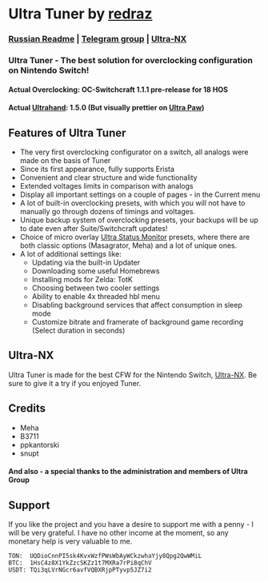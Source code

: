 # Ultra Tuner by **[redraz](https://github.com/redraz)**

### [Russian Readme](README.md) | [Telegram group](https://t.me/UltraNX) | [Ultra-NX](https://github.com/Ultra-NX/Ultra)

### Ultra Tuner - The best solution for overclocking configuration on Nintendo Switch!

#### Actual Overclocking: OC-Switchcraft 1.1.1 pre-release for 18 HOS
#### Actual [Ultrahand](https://github.com/ppkantorski/Ultrahand-Overlay): 1.5.0 (But visually prettier on [Ultra Paw](https://github.com/Ultra-NX/Ultra-Paw-Overlay))

## Features of Ultra Tuner
* The very first overclocking configurator on a switch, all analogs were made on the basis of Tuner
* Since its first appearance, fully supports Erista
* Convenient and clear structure and wide functionality
* Extended voltages limits in comparison with analogs
* Display all important settings on a couple of pages - in the Current menu
* A lot of built-in overclocking presets, with which you will not have to manually go through dozens of timings and voltages.
* Unique backup system of overclocking presets, your backups will be up to date even after Suite/Switchcraft updates!
* Choice of micro overlay [Ultra Status Monitor](https://github.com/Ultra-NX/Ultra-Status-Monitor) presets, where there are both classic options (Masagrator, Meha) and a lot of unique ones.
* A lot of additional settings like:
   * Updating via the built-in Updater
   * Downloading some useful Homebrews
   * Installing mods for Zelda: TotK
   * Choosing between two cooler settings
   * Ability to enable 4x threaded hbl menu
   * Disabling background services that affect consumption in sleep mode
   * Customize bitrate and framerate of background game recording (Select duration in seconds)

## Ultra-NX
Ultra Tuner is made for the best CFW for the Nintendo Switch, [Ultra-NX](https://github.com/Ultra-NX/Ultra). Be sure to give it a try if you enjoyed Tuner.

## Credits 

* Meha
* B3711
* ppkantorski
* snupt
#### And also - a special thanks to the administration and members of Ultra Group

## Support

If you like the project and you have a desire to support me with a penny - I will be very grateful.
I have no other income at the moment, so any monetary help is very valuable to me.            
```
TON:  UQDioCnnPI5sk4KvxWzfPWsWbAyWCkzwhaYjy8Qpg2QwWMiL
BTC:  1HsC4z8X1YkZzcSKZz1t7MXRa7rPi8qChV
USDT: TQi3qLVrNGcr6avfVQBXRjpPTyvp5JZ7i2
```